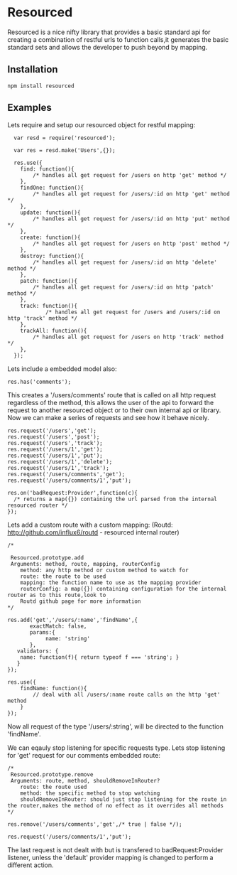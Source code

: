 # Resourced
  Resourced is a nice nifty library that provides a basic standard api for creating a combination of restful urls 
  to function calls,it generates the basic standard sets and allows the developer to push beyond by mapping.

## Installation
 	
	npm install resourced

## Examples

Lets require and setup our resourced object for restful mapping:

	
 	  var resd = require('resourced');

   	  var res = resd.make('Users',{});
   
   	  res.use({
  		find: function(){ 
  			/* handles all get request for /users on http 'get' method */
  		},
  		findOne: function(){ 
  			/* handles all get request for /users/:id on http 'get' method */
  		},
  		update: function(){ 
  			/* handles all get request for /users/:id on http 'put' method */
  		},
  		create: function(){ 
  			/* handles all get request for /users on http 'post' method */
  		},
  		destroy: function(){ 
  			/* handles all get request for /users/:id on http 'delete' method */
  		},
  		patch: function(){ 
  			/* handles all get request for /users/:id on http 'patch' method */
  		},
  		track: function(){ 
	    		/* handles all get request for /users and /users/:id on http 'track' method */
		},
  		trackAll: function(){ 
	   		/* handles all get request for /users on http 'track' method */
		},
   	  });
 	
 	

Lets include a embedded model also:

	
 	res.has('comments'); 


This creates a '/users/comments' route that is called on all http request regardless of the method, this allows the
user of the api to forward the request to another resourced object or to their own internal api or library. 
Now we can make a series of requests and see how it behave nicely.


    res.request('/users','get');
    res.request('/users','post');
    res.request('/users','track');
    res.request('/users/1','get');
    res.request('/users/1','put');
    res.request('/users/1','delete');
    res.request('/users/1','track');
    res.request('/users/comments','get');
    res.request('/users/comments/1','put');

    res.on('badRequest:Provider',function(c){
      /* returns a map({}) containing the url parsed from the internal resourced router */
    });
    

 
Lets add a custom route with a custom mapping: (Routd: http://github.com/influx6/routd - resourced internal router)

 

    /*
   
     Resourced.prototype.add
     Arguments: method, route, mapping, routerConfig
     	method: any http method or custom method to watch for
     	route: the route to be used
     	mapping: the function name to use as the mapping provider
     	routerConfig: a map({}) containing configuration for the internal router as to this route,look to
     	Routd github page for more information
    */
    
    res.add('get','/users/:name','findName',{ 
    	   exactMatch: false,
    	   params:{
    	        name: 'string'
    	   },
   	   validators: { 
   	   	name: function(f){ return typeof f === 'string'; }
   	   }
    });
   
    res.use({
     	findName: function(){
    		// deal with all /users/:name route calls on the http 'get' method
     	}
    });
   


 
Now all request of the type '/users/:string', will be directed to the function 'findName'.

We can eqauly stop listening for specific requests type. Lets stop listening for 'get' request 
for our comments embedded route:
 

    /*
     Resourced.prototype.remove
     Arguments: route, method, shouldRemoveInRouter?
     	route: the route used
     	method: the specific method to stop watching
     	shouldRemoveInRouter: should just stop listening for the route in the router,makes the method of no effect as it overrides all methods
    */
    
    res.remove('/users/comments','get',/* true | false */); 
    
    res.request('/users/comments/1','put'); 
    
The last request is not dealt with but is transfered to badRequest:Provider listener, unless the 'default' provider mapping is changed to perform a different action.
    	
